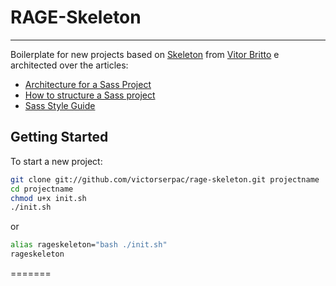 # RAGE-Skeleton
---

Boilerplate for new projects based on [Skeleton](https://github.com/vitorbritto/skeleton) from [Vitor Britto](https://github.com/vitorbritto) e architected over the articles:

* [Architecture for a Sass Project](http://www.sitepoint.com/architecture-sass-project/)
* [How to structure a Sass project](http://thesassway.com/beginner/how-to-structure-a-sass-project)
* [Sass Style Guide](http://css-tricks.com/sass-style-guide/)

## Getting Started

To start a new project:

```bash
git clone git://github.com/victorserpac/rage-skeleton.git projectname
cd projectname
chmod u+x init.sh
./init.sh
```
or
```bash
alias rageskeleton="bash ./init.sh"
rageskeleton
```
======= 